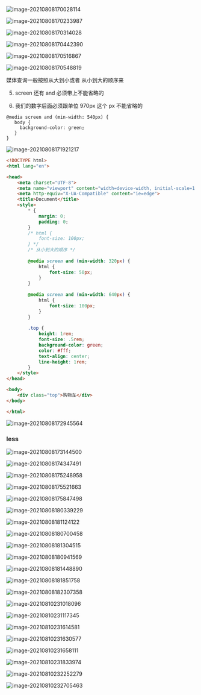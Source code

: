 ![image-20210808170028114](images/image-20210808170028114.png)

![image-20210808170233987](images/image-20210808170233987.png)

![image-20210808170314028](images/image-20210808170314028.png)

![image-20210808170442390](images/image-20210808170442390.png)

![image-20210808170516867](images/image-20210808170516867.png)

![image-20210808170548819](images/image-20210808170548819.png)

媒体查询一般按照从大到小或者 从小到大的顺序来

5. screen 还有 and 必须带上不能省略的 

6. 我们的数字后面必须跟单位 970px  这个 px 不能省略的 



```
@media screen and (min-width: 540px) {
   body {
     background-color: green;
   }
}
```



![image-20210808171921217](images/image-20210808171921217.png)



```html
<!DOCTYPE html>
<html lang="en">

<head>
    <meta charset="UTF-8">
    <meta name="viewport" content="width=device-width, initial-scale=1.0">
    <meta http-equiv="X-UA-Compatible" content="ie=edge">
    <title>Document</title>
    <style>
        * {
            margin: 0;
            padding: 0;
        }
        /* html {
            font-size: 100px;
        } */
        /* 从小到大的顺序 */
        
        @media screen and (min-width: 320px) {
            html {
                font-size: 50px;
            }
        }
        
        @media screen and (min-width: 640px) {
            html {
                font-size: 100px;
            }
        }
        
        .top {
            height: 1rem;
            font-size: .5rem;
            background-color: green;
            color: #fff;
            text-align: center;
            line-height: 1rem;
        }
    </style>
</head>

<body>
    <div class="top">购物车</div>
</body>

</html>
```



![image-20210808172945564](images/image-20210808172945564.png)



### less

![image-20210808173144500](images/image-20210808173144500.png)

![image-20210808174347491](images/image-20210808174347491.png)

![image-20210808175248958](images/image-20210808175248958.png)

![image-20210808175521663](images/image-20210808175521663.png)



![image-20210808175847498](images/image-20210808175847498.png)

![image-20210808180339229](images/image-20210808180339229.png)



![image-20210808181124122](images/image-20210808181124122.png)



![image-20210808180700458](images/image-20210808180700458.png)



![image-20210808181304515](images/image-20210808181304515.png)



![image-20210808180941569](images/image-20210808180941569.png)

![image-20210808181448890](images/image-20210808181448890.png)

![image-20210808181851758](images/image-20210808181851758.png)

![image-20210808182307358](images/image-20210808182307358.png)

![image-20210810231018096](images/image-20210810231018096.png)

![image-20210810231117345](images/image-20210810231117345.png)

![image-20210810231614581](images/image-20210810231614581.png)

![image-20210810231630577](images/image-20210810231630577.png)

![image-20210810231658111](images/image-20210810231658111.png)

![image-20210810231833974](images/image-20210810231833974.png)

![image-20210810232252279](images/image-20210810232252279.png)

![image-20210810232705463](images/image-20210810232705463.png)